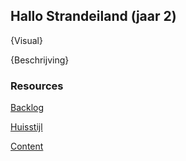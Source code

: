 ## Hallo Strandeiland (jaar 2)

{Visual}

{Beschrijving}

### Resources

[Backlog](...)

[Huisstijl]()  

[Content]()  

